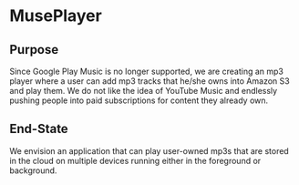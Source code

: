 # MusePlayer

## Purpose

Since Google Play Music is no longer supported, we are creating an mp3 player where a user can add mp3 tracks that he/she owns into Amazon S3 and play them. We do not like the idea of YouTube Music and endlessly pushing people into paid subscriptions for content they already own.

## End-State

We envision an application that can play user-owned mp3s that are stored in the cloud on multiple devices running either in the foreground or background.
